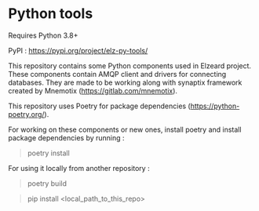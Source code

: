 # Python tools

Requires Python 3.8+

PyPI : https://pypi.org/project/elz-py-tools/

This repository contains some Python components used in Elzeard project.
These components contain AMQP client and drivers for connecting databases. They are made to be working along with synaptix framework created by Mnemotix (https://gitlab.com/mnemotix).

This repository uses Poetry for package dependencies (https://python-poetry.org/).

For working on these components or new ones, install poetry and install package dependencies by running :

> poetry install

For using it locally from another repository :

> poetry build

> pip install <local_path_to_this_repo>